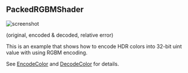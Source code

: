 PackedRGBMShader
----------------

![screenshot](https://i.imgur.com/XMSJbCAl.png)

(original, encoded & decoded, relative error)

This is an example that shows how to encode HDR colors into 32-bit uint value
with using RGBM encoding.

See [EncodeColor] and [DecodeColor] for details.

[EncodeColor]: https://github.com/keijiro/PackedRGBMShader/blob/master/Assets/Test.shader#L19
[DecodeColor]: https://github.com/keijiro/PackedRGBMShader/blob/master/Assets/Test.shader#L28
